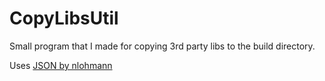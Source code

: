 # CopyLibsUtil

Small program that I made for copying 3rd party libs to the build directory.

Uses [JSON by nlohmann](https://github.com/nlohmann/json)
